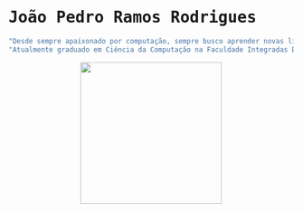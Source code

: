 # <samp> João Pedro Ramos Rodrigues </samp>

```javascript
"Desde sempre apaixonado por computação, sempre busco aprender novas linguagens e desenvolver projetos de todos os tipos ⚡"
"Atualmente graduado em Ciência da Computação na Faculdade Integradas Bauru, desenvolvedor na HCosta 💬"
```

<div align="center">
	<img height="250px" src="https://github-readme-stats.vercel.app/api/top-langs/?username=jpramosjp&layout=donut&theme=dark"/>
</div>
